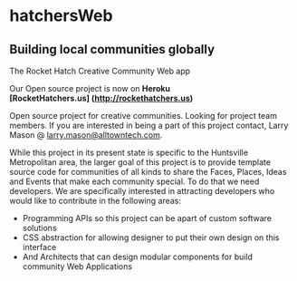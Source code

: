 hatchersWeb
===========

<h2>Building local communities globally</h2>

The Rocket Hatch Creative Community Web app

Our Open source project is now on **Heroku**<br>
**[RocketHatchers.us] (http://rockethatchers.us)**<p>

Open source project for creative communities. Looking for project team members. If you are interested in being a part of this project contact, Larry Mason @ larry.mason@alltowntech.com. 

While this project in its present state is specific to the Huntsville Metropolitan area, the larger goal of this project is to provide template source code for communities of all kinds to share the Faces, Places, Ideas and Events that make each community special. To do that we need developers. We are specifically interested in attracting developers who would like to contribute in the following areas:

* Programming APIs so this project can be apart of custom software solutions
* CSS abstraction for allowing designer to put their own design on this interface
* And Architects that can design modular components for build community Web Applications

